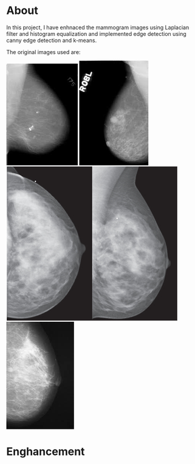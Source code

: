 # About

In this project, I have enhnaced the mammogram images using Laplacian filter and histogram equalization and implemented edge detection using canny edge detection and k-means. 

The original images used are:

![Mammogram1](https://github.com/Anniebbb/ImageProcessing/blob/master/mam1.jpg) ![Mammogram2](https://github.com/Anniebbb/ImageProcessing/blob/master/mam2.jpg) ![Mammogram3](https://github.com/Anniebbb/ImageProcessing/blob/master/mam3.jpg) ![Mammogram4](https://github.com/Anniebbb/ImageProcessing/blob/master/mam4.jpg)


# Enghancement

